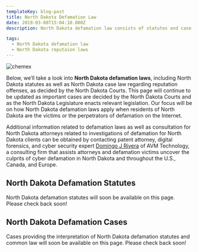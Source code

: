 ```yaml
---
templateKey: blog-post
title: North Dakota Defamation Law
date: 2019-03-08T15:04:10.000Z
description: North Dakota defamation law consists of statutes and case law.  Defamation law in North Dakota may include libel, slander, false light, intereference with business relations, and other torts.  

tags:
  - North Dakota defamation law
  - North Dakota reputaion laws
---
```

![chemex](/img/chemex.jpg)

Below, we’ll take a look into **North Dakota defamation laws**, including North Dakota statutes as well as North Dakota case law regarding reputation offenses, as decided by the North Dakota Courts.  This page will continue to be updated as important cases are decided by the North Dakota Courts and as the North Dakota Legislature enacts relevant legislation.  Our focus will be on how North Dakota defamation laws apply when residents of North Dakota are the victims or the perpetrators of defamation on the Internet.

Additional information related to defamation laws as well as consultation for North Dakota attorneys related to investigations of defamation for North Dakota clients can be obtained by contacting patent attorney, digital forensics, and cyber security expert [Domingo J Rivera](http://www.cyberdefamationlawyer.com) of AVM Technology, a consulting firm that assists attorneys and defamation victims uncover the culprits of cyber defamation in North Dakota and throughout the U.S., Canada, and Europe. 

## North Dakota Defamation Statutes

North Dakota defamation statutes will soon be available on this page.  Please check back soon! 

## North Dakota Defamation Cases

Cases providing the interpretation of North Dakota defamation statutes and common law will soon be available on this page.  Please check back soon! 
